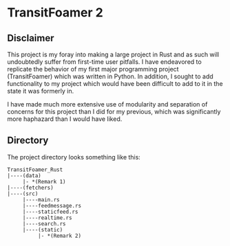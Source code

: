 # TransitFoamer 2

## Disclaimer

This project is my foray into making a large project in Rust and as such will 
undoubtedly suffer from first-time user pitfalls. I have endeavored to replicate
the behavior of my first major programming project (TransitFoamer) which was
written in Python. In addition, I sought to add functionality to my project 
which would have been difficult to add to it in the state it was formerly in.

I have made much more extensive use of modularity and separation of concerns for
this project than I did for my previous, which was significantly more haphazard
than I would have liked. 

## Directory

The project directory looks something like this:
```
TransitFoamer_Rust
|----(data)
     |- *(Remark 1)
|----(fetchers)
|----(src)
     |----main.rs
     |----feedmessage.rs
     |----staticfeed.rs
     |----realtime.rs
     |----search.rs
     |----(static)
          |- *(Remark 2)

```